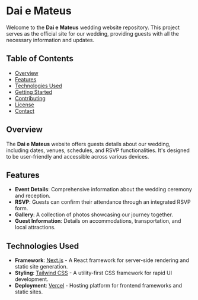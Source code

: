 # Dai e Mateus

Welcome to the **Dai e Mateus** wedding website repository. This project serves as the official site for our wedding, providing guests with all the necessary information and updates.

## Table of Contents

- [Overview](#overview)
- [Features](#features)
- [Technologies Used](#technologies-used)
- [Getting Started](#getting-started)
- [Contributing](#contributing)
- [License](#license)
- [Contact](#contact)

## Overview

The **Dai e Mateus** website offers guests details about our wedding, including dates, venues, schedules, and RSVP functionalities. It's designed to be user-friendly and accessible across various devices.

## Features

- **Event Details**: Comprehensive information about the wedding ceremony and reception.
- **RSVP**: Guests can confirm their attendance through an integrated RSVP form.
- **Gallery**: A collection of photos showcasing our journey together.
- **Guest Information**: Details on accommodations, transportation, and local attractions.

## Technologies Used

- **Framework**: [Next.js](https://nextjs.org/) - A React framework for server-side rendering and static site generation.
- **Styling**: [Tailwind CSS](https://tailwindcss.com/) - A utility-first CSS framework for rapid UI development.
- **Deployment**: [Vercel](https://vercel.com/) - Hosting platform for frontend frameworks and static sites.
